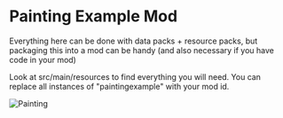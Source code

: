 # Painting Example Mod

Everything here can be done with data packs + resource packs, but packaging this into a mod can be handy (and also necessary if you have code in your mod)

Look at src/main/resources to find everything you will need. You can replace all instances of "paintingexample" with your mod id.

![Painting](https://i.imgur.com/UQwTf76.png)